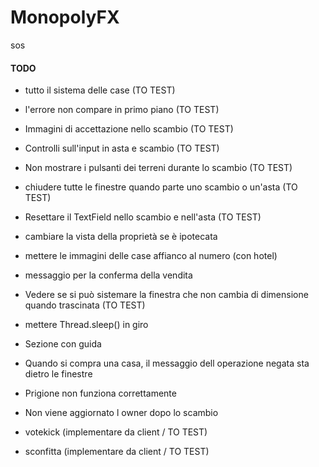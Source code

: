 # MonopolyFX

sos

#### TODO

- tutto il sistema delle case (TO TEST)
- l'errore non compare in primo piano (TO TEST)
- Immagini di accettazione nello scambio (TO TEST)
- Controlli sull'input in asta e scambio (TO TEST)
- Non mostrare i pulsanti dei terreni durante lo scambio (TO TEST)
- chiudere tutte le finestre quando parte uno scambio o un'asta (TO TEST)
- Resettare il TextField nello scambio e nell'asta (TO TEST)

- cambiare la vista della proprietà se è ipotecata
- mettere le immagini delle case affianco al numero (con hotel)
- messaggio per la conferma della vendita
- Vedere se si può sistemare la finestra che non cambia di dimensione quando trascinata (TO TEST)
- mettere Thread.sleep() in giro
- Sezione con guida
- Quando si compra una casa, il messaggio dell operazione negata sta dietro le finestre
- Prigione non funziona correttamente
- Non viene aggiornato l owner dopo lo scambio

- votekick (implementare da client / TO TEST)
- sconfitta (implementare da client / TO TEST)
